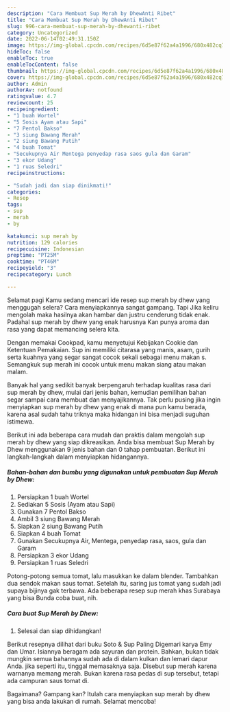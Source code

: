 ```yaml
---
description: "Cara Membuat Sup Merah by DhewAnti Ribet"
title: "Cara Membuat Sup Merah by DhewAnti Ribet"
slug: 996-cara-membuat-sup-merah-by-dhewanti-ribet
category: Uncategorized
date: 2022-06-14T02:49:31.150Z
image: https://img-global.cpcdn.com/recipes/6d5e87f62a4a1996/680x482cq70/sup-merah-by-dhew-foto-resep-utama.jpg
hideToc: false
enableToc: true
enableTocContent: false
thumbnail: https://img-global.cpcdn.com/recipes/6d5e87f62a4a1996/680x482cq70/sup-merah-by-dhew-foto-resep-utama.jpg
cover: https://img-global.cpcdn.com/recipes/6d5e87f62a4a1996/680x482cq70/sup-merah-by-dhew-foto-resep-utama.jpg
author: Admin
authorAv: notfound
ratingvalue: 4.7
reviewcount: 25
recipeingredient:
- "1 buah Wortel"
- "5 Sosis Ayam atau Sapi"
- "7 Pentol Bakso"
- "3 siung Bawang Merah"
- "2 siung Bawang Putih"
- "4 buah Tomat"
- "Secukupnya Air Mentega penyedap rasa saos gula dan Garam"
- "3 ekor Udang"
- "1 ruas Seledri"
recipeinstructions:

- "Sudah jadi dan siap dinikmati!"
categories:
- Resep
tags:
- sup
- merah
- by

katakunci: sup merah by 
nutrition: 129 calories
recipecuisine: Indonesian
preptime: "PT25M"
cooktime: "PT46M"
recipeyield: "3"
recipecategory: Lunch

---
```



Selamat pagi Kamu sedang mencari ide resep sup merah by dhew yang menggugah selera? Cara menyiapkannya sangat gampang. Tapi Jika keliru mengolah maka hasilnya akan hambar dan justru cenderung tidak enak. Padahal sup merah by dhew yang enak harusnya Kan punya aroma dan rasa yang dapat memancing selera kita.


Dengan memakai Cookpad, kamu menyetujui Kebijakan Cookie dan Ketentuan Pemakaian. Sup ini memiliki citarasa yang manis, asam, gurih serta kuahnya yang segar sangat cocok sekali sebagai menu makan s. Semangkuk sup merah ini cocok untuk menu makan siang atau makan malam.

Banyak hal yang sedikit banyak berpengaruh terhadap kualitas rasa dari sup merah by dhew, mulai dari jenis bahan, kemudian pemilihan bahan segar sampai cara membuat dan menyajikannya. Tak perlu pusing jika ingin menyiapkan sup merah by dhew yang enak di mana pun kamu berada, karena asal sudah tahu triknya maka hidangan ini bisa menjadi suguhan istimewa.


Berikut ini ada beberapa cara mudah dan praktis dalam mengolah sup merah by dhew yang siap dikreasikan. Anda bisa membuat Sup Merah by Dhew menggunakan 9 jenis bahan dan 0 tahap pembuatan. Berikut ini langkah-langkah dalam menyiapkan hidangannya.

<!--inarticleads1-->

##### Bahan-bahan dan bumbu yang digunakan untuk pembuatan Sup Merah by Dhew:

1. Persiapkan 1 buah Wortel
1. Sediakan 5 Sosis (Ayam atau Sapi)
1. Gunakan 7 Pentol Bakso
1. Ambil 3 siung Bawang Merah
1. Siapkan 2 siung Bawang Putih
1. Siapkan 4 buah Tomat
1. Gunakan Secukupnya Air, Mentega, penyedap rasa, saos, gula dan Garam
1. Persiapkan 3 ekor Udang
1. Persiapkan 1 ruas Seledri


Potong-potong semua tomat, lalu masukkan ke dalam blender. Tambahkan dua sendok makan saus tomat. Setelah itu, saring jus tomat yang sudah jadi supaya bijinya gak terbawa. Ada beberapa resep sup merah khas Surabaya yang bisa Bunda coba buat, nih. 

<!--inarticleads2-->

##### Cara buat Sup Merah by Dhew:


1. Selesai dan siap dihidangkan!

Berikut resepnya dilihat dari buku Soto &amp; Sup Paling Digemari karya Emy dan Umar. Isiannya beragam ada sayuran dan protein. Bahkan, bukan tidak mungkin semua bahannya sudah ada di dalam kulkan dan lemari dapur Anda. jika seperti itu, tinggal memasaknya saja. Disebut sup merah karena warnanya memang merah. Bukan karena rasa pedas di sup tersebut, tetapi ada campuran saus tomat di. 

Bagaimana? Gampang kan? Itulah cara menyiapkan sup merah by dhew yang bisa anda lakukan di rumah. Selamat mencoba!
